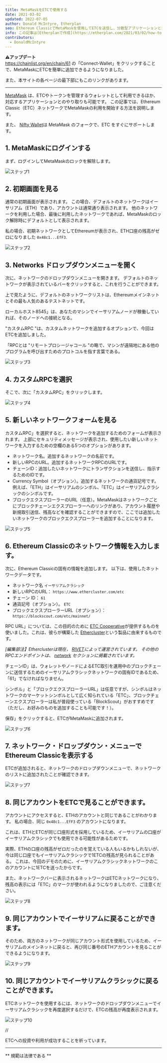 ```yaml
---
title: MetaMaskをETCで使用する
date: 2021-03-02
updated: 2022-07-05
author: Donald McIntyre, Etherplan
seo: Ethereum ClassicでMetaMaskを使用してETCを送信し、分散型アプリケーションと対話する方法を網羅したステップバイステップのガイドです。
info: この記事は[Etherplanで作成](https://etherplan.com/2021/03/02/how-to-connect-metamask-to-ethereum-classic/15512/)です。 Ethereum Classicのチュートリアル、理論、暗号通貨の概念については、 [etherplan.com](https://etherplan.com)をご覧ください。
contributors:
  - DonaldMcIntyre
---
```


**⚠️アップデート**  
https://chainlist.org/en/chain/61 の「Connect-Wallet」をクリックすることで、MetaMaskにETCを簡単に追加できるようになりました。

また、本サイトの各ページの最下部にもこのリンクがあります。

---

[MetaMask](https://metamask.io) は、ETCやトークンを管理するウォレットとして利用できるほか、対応するアプリケーションとのやり取りも可能です。 この記事では、Ethereum Classic（ETC）ネットワークでMetaMaskの利用を開始する方法を説明します。

また、 [Nifty Wallet](https://chrome.google.com/webstore/detail/nifty-wallet/jbdaocneiiinmjbjlgalhcelgbejmnid?ucbcb=1)は MetaMask のフォークで、ETC をすぐにサポートします。

## 1. MetaMaskにログインする

まず、ログインしてMetaMaskのロックを解除します。

![ステップ1](./01.png)

## 2. 初期画面を見る

通常の初期画面が表示されます。 この場合、デフォルトのネットワークはイーサリアム（ETH）であり、アカウントは通常通り表示されます。 他のネットワークを利用した場合、最後に利用したネットワークであれば、MetaMaskのロック解除時にデフォルトとして表示されます。

私の場合、初期ネットワークとしてEthereumが表示され、ETH口座の残高がゼロになりました `0x48c1...EfF3`.

![ステップ2](./02.png)

## 3. Networks ドロップダウンメニューを開く

次に、ネットワークのドロップダウンメニューを開きます。 デフォルトのネットワークが表示されているバーをクリックすると、これを行うことができます。

上で見たように、デフォルトのネットワークリストは、Ethereumメインネットとその最も人気のあるテストネットです。

ローカルホスト8545」は、あなたのマシンでイーサリアムノードが稼働していれば、そのノードへの接続となる。

"カスタムRPC "は、カスタムネットワークを追加するオプションで、今回はETCを追加しました。

「RPCとは "リモートプロシージャコール "の略で、マシンが遠隔地にある他のプログラムを呼び出すためのプロトコルを指す言葉である。

![ステップ3](./03.png)

## 4. カスタムRPCを選択

そこで、次に「カスタムRPC」をクリックします。

![ステップ4](./04.png)

## 5. 新しいネットワークフォームを見る

カスタムRPC」を選択すると、ネットワークを追加するためのフォームが表示されます。 上部にセキュリティメッセージが表示され、使用したい新しいネットワークを入力するための空欄のある5つのオプションがあります。

- ネットワーク名。追加するネットワークの名前です。
- 新しいRPCのURL。追加するネットワークRPCのURLです。
- チェーンID：追加したいネットワークにトランザクションを送信し、指示するためのIDです。
- Currency Symbol（オプション）。追加するネットワークの通貨記号です。 例えば、「ETH」はイーサリアムのシンボル、「ETC」はイーサリアムクラシックのシンボルです。
- ブロックエクスプローラーのURL（任意）。MetaMaskはネットワークごとにブロックチェーンエクスプローラーへのリンクがあり、アカウント履歴や新規取引送信、残高などを確認することができますので、ここでは追加したいネットワークのブロックエクスプローラーを追加することになります。

![ステップ5](./05.png)

## 6. Ethereum Classicのネットワーク情報を入力します。

次に、Ethereum Classicの固有の情報を追加します。 以下は、使用したネットワークデータです。

- ネットワーク名 `イーサリアムクラシック`
- 新しいRPCのURL： `https://www.ethercluster.com/etc`
- チェーン ID： `61`
- 通貨記号（オプション）。 `ETC`
- ブロックエクスプローラーURL（オプション）： `https://blockscout.com/etc/mainnet/`

RPC URL」については、この目的のために [ETC Cooperative](https://etccooperative.org/)が提供するものを使いました。これは、彼らが構築した [Ethercluster](https://ethercluster.com/)という製品に由来するものです。

_[編集部注】Etherclusterは現在， [RIVET](https://rivet.cloud/)によって運営されています。 その他のRPCエンドポイントは、 [network](/network/endpoints) セクションに掲載されています。_

チェーンID」は、ウォレットやノードによるETC取引を運用中のブロックチェーンに送信するためのイーサリアムクラシックネットワークの固有IDであるため、「61」でなければなりません。

シンボル」と「ブロックエクスプローラーURL」は任意ですが、シンボルはネットワークのマーケットシンボルとして広く知られている「ETC」、ブロックチェーンエクスプローラーは私が普段使っている「BlockScout」がおすすめです（ただし、お好みのものを追加することも可能です！）。

保存」をクリックすると、ETCがMetaMaskに追加されます。

![ステップ6](./06.png)

## 7. ネットワーク・ドロップダウン・メニューでEthereum Classicを表示する

ETCが追加されると、ネットワークのドロップダウンメニューで、ネットワークのリストに追加されたことが確認できます。

![ステップ7](./07.png)

## 8. 同じアカウントをETCで見ることができます。

アカウントにアクセスすると、ETHのアカウントと同じであることがわかります。 私の場合、同じ `0x48c1...EfF3` のアカウントになります。

これは、ETHとETCが同じ口座形式を採用しているため、イーサリアムの口座がイーサリアムクラシックでも使用できる可能性があるためです。

実際、ETHの口座の残高がゼロだったのを覚えている人もいるかもしれないが、今は同じ口座でもイーサリアムクラシックで1ETCの残高が見られることがある。 これは、今回のデモのために、イーサリアムクラシックネットワークのこのアカウントに1ETCを送ったからです。

また、ネットワークバーに表示されるネットワークはETCネットワークになり、残高の表示には「ETC」のマークが使われるようになりましたので、ご注意ください。

![ステップ8](./08.png)

## 9. 同じアカウントでイーサリアムに戻ることができます。

そのため、両方のネットワークが同じアカウント形式を使用しているため、イーサリアムのメインネットに戻ると、再び同じ番号のETHアカウントを見ることができるようになります。

![ステップ9](./09.png)

## 10. 同じアカウントでイーサリアムクラシックに戻ることができます。

ETCネットワークを使用するには、ネットワークのドロップダウンメニューでイーサリアムクラシックを再度選択するだけで、ETCの残高が再度表示されます。

![ステップ10](./10.png)

//

ETCへの投資や利用が成功することを祈っています。

---

** 規範は法律である **
